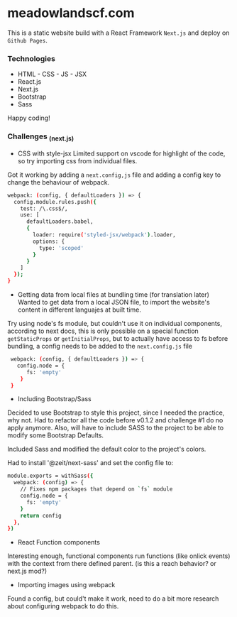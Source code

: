 # meadowlandscf.com

This is a static website build with a React Framework `Next.js` and deploy on `Github Pages`.

### Technologies

- HTML - CSS - JS - JSX
- React.js
- Next.js 
- Bootstrap
- Sass

Happy coding!

### Challenges <sub>(next.js)</sub>
- CSS with style-jsx
Limited support on vscode for highlight of the code, so try importing css from individual files.

Got it working by adding a `next.config,js` file and adding a config key to change the behaviour of webpack.
```bash
webpack: (config, { defaultLoaders }) => {
  config.module.rules.push({
    test: /\.css$/,
    use: [
      defaultLoaders.babel,
      {
        loader: require('styled-jsx/webpack').loader,
        options: {
          type: 'scoped'
        }
      }
    ]
  });
}
```
- Getting data from local files at bundling time (for translation later)
Wanted to get data from a local JSON file, to import the website's content in different languajes at built time.

Try using node's fs module, but couldn't use it on individual components, according to next docs, this is only
possible on a special function `getStaticProps` or `getInitialProps`, but to actually have access to fs before bundling, a config 
needs to be added to the `next.config.js` file
```bash
 webpack: (config, { defaultLoaders }) => {
   config.node = {
      fs: 'empty'
    }
 }
```

- Including Bootstrap/Sass

Decided to use Bootstrap to style this project, since I needed the practice, why not. Had to refactor all the code before v0.1.2 and 
challenge #1 do no apply anymore. Also, will have to include SASS to the project to be able to modify some Bootstrap Defaults.

Included Sass and modified the default color to the project's colors.

Had to install '@zeit/next-sass' and set the config file to:
```bash
module.exports = withSass({
  webpack: (config) => {
    // Fixes npm packages that depend on `fs` module
    config.node = {
      fs: 'empty'
    }
    return config
  },
})
```

- React Function components

Interesting enough, functional components run functions (like onlick events) with the context from there defined parent. 
(is this a reach behavior? or next.js mod?)

- Importing  images using webpack

Found a config, but could't make it work, need to do a bit more research about configuring webpack to do this.